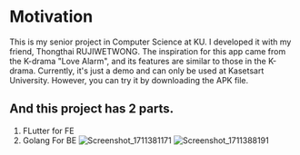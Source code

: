 # Motivation
This is my senior project in Computer Science at KU. 
I developed it with my friend, Thongthai RUJIWETWONG. 
The inspiration for this app came from the K-drama "Love Alarm", 
and its features are similar to those in the K-drama. Currently, 
it's just a demo and can only be used at Kasetsart University.
However, you can try it by downloading the APK file.

## And this project has 2 parts.
1. FLutter for FE
2. Golang For BE
![Screenshot_1711381171](https://github.com/ChatchawanSama/KU-CUPID/assets/78589020/f7218c23-b7bc-46d3-bb59-f3fa361d428f) ![Screenshot_1711388191](https://github.com/ChatchawanSama/KU-CUPID/assets/78589020/0e0083de-2196-4eee-99cf-ca18c8542289)

